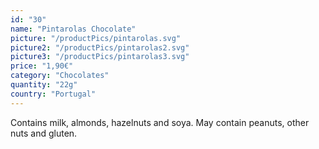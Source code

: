 ```yaml
---
id: "30"
name: "Pintarolas Chocolate"
picture: "/productPics/pintarolas.svg"
picture2: "/productPics/pintarolas2.svg"
picture3: "/productPics/pintarolas3.svg"
price: "1,90€"
category: "Chocolates"
quantity: "22g"
country: "Portugal"
---
```

Contains milk, almonds, hazelnuts and soya. May contain peanuts, other nuts and gluten.